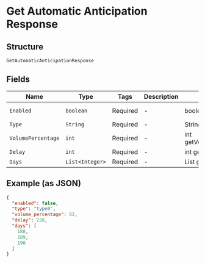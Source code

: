 
# Get Automatic Anticipation Response

## Structure

`GetAutomaticAnticipationResponse`

## Fields

| Name | Type | Tags | Description | Getter | Setter |
|  --- | --- | --- | --- | --- | --- |
| `Enabled` | `boolean` | Required | - | boolean getEnabled() | setEnabled(boolean enabled) |
| `Type` | `String` | Required | - | String getType() | setType(String type) |
| `VolumePercentage` | `int` | Required | - | int getVolumePercentage() | setVolumePercentage(int volumePercentage) |
| `Delay` | `int` | Required | - | int getDelay() | setDelay(int delay) |
| `Days` | `List<Integer>` | Required | - | List<Integer> getDays() | setDays(List<Integer> days) |

## Example (as JSON)

```json
{
  "enabled": false,
  "type": "type0",
  "volume_percentage": 62,
  "delay": 228,
  "days": [
    188,
    189,
    190
  ]
}
```

